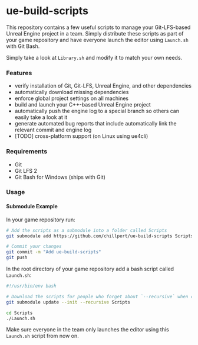 # ue-build-scripts

This repository contains a few useful scripts to manage your Git-LFS-based Unreal Engine project in a team. Simply distribute these scripts as part of your game repository and have everyone launch the editor using `Launch.sh` with Git Bash.

Simply take a look at `Library.sh` and modify it to match your own needs.

### Features

- verify installation of Git, Git-LFS, Unreal Engine, and other dependencies
- automatically download missing dependencies
- enforce global project settings on all machines
- build and launch your C++-based Unreal Engine project
- automatically push the engine log to a special branch so others can easily take a look at it
- generate automated bug reports that include automatically link the relevant commit and engine log
- [TODO] cross-platform support (on Linux using ue4cli)

### Requirements

- Git
- Git LFS 2
- Git Bash for Windows (ships with Git)

### Usage

#### Submodule Example

In your game repository run:
```sh
# Add the scripts as a submodule into a folder called Scripts
git submodule add https://github.com/chillpert/ue-build-scripts Scripts

# Commit your changes
git commit -m "Add ue-build-scripts"
git push
```

In the root directory of your game repository add a bash script called `Launch.sh`:
```sh
#!/usr/bin/env bash

# Download the scripts for people who forget about `--recursive` when cloning
git submodule update --init --recursive Scripts

cd Scripts
./Launch.sh
```

Make sure everyone in the team only launches the editor using this `Launch.sh` script from now on.
